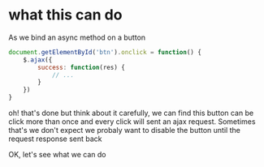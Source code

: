 # what this can do

As we bind an async method on a button
```js
document.getElementById('btn').onclick = function() {
    $.ajax({
        success: function(res) {
            // ...
        }
    })
}
```
oh! that's done 
but think about it carefully, we can find this button can be click more than once and every click will sent an ajax request. Sometimes that's we don't expect
we probaly want to disable the button until the request response sent back 

OK, let's see what we can do